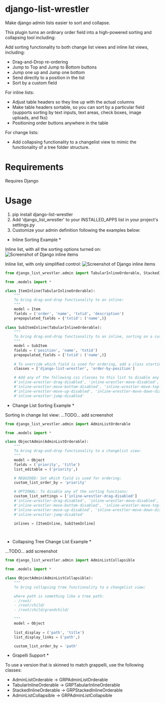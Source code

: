 django-list-wrestler
=======================

Make django admin lists easier to sort and collapse.

This plugin turns an ordinary order field into a high-powered sorting and collapsing tool including:

Add sorting functionality to both change list views and inline list views, including:
* Drag-and-Drop re-ordering
* Jump to Top and Jump to Bottom buttons
* Jump one up and Jump one bottom
* Send directly to a position in the list
* Sort by a custom field

For inline lists:
* Adjust table headers so they line up with the actual columns
* Make table headers sortable, so you can sort by a particular field (supports sorting by text inputs, text areas, check boxes, image uploads, and fks)
* Positioning order buttons anywhere in the table

For change lists:
* Add collapsing functionality to a changelist view to mimic the functionality of a tree folder structure.


Requirements
=====
Requires Django

Usage
=====
1. pip install django-list-wrestler
2. Add 'django_list_wrestler' to your INSTALLED_APPS list in your project's settings.py
3. Customize your admin definition following the examples below:

* Inline Sorting Example *

Inline list, with all the sorting options turned on:
![Screenshot of Django inline items](/../master/docs/screenshots/screenshot.png?raw=true "Screenshot of Tabular Inline Items")

Inline list, with only simplified control:
![Screenshot of Django inline items](/../master/docs/screenshots/simplified.png?raw=true "Screenshot of simplified Inline Items")

```python
from django_list_wrestler.admin import TabularInlineOrderable, StackedInlineOrderable

from .models import *

class ItemInline(TabularInlineOrderable):
	"""
	To bring drag-and-drop functionality to an inline:
	"""
	model = Item
	fields = ('order', 'name', 'txtid', 'description')
	prepopulated_fields = {'txtid': ('name',)}
	
class SubItemInline(TabularInlineOrderable):
	"""
	To bring drag-and-drop functionality to an inline, sorting on a custom field:
	"""
	model = SubItem
	fields = ('position', 'name', 'txtid')
	prepopulated_fields = {'txtid': ('name',)}
	
	# To override which field is used for ordering, add a class starting with order-by-[fieldname]. Make sure to also include 'django-list-wrestler' in the list:
	classes = ['django-list-wrestler', 'order-by-position']

	# Add any of the following css classes to this list to disable any of the buttons:
	#'inline-wrestler-drag-disabled', 'inline-wrestler-move-disabled', 
	#'inline-wrestler-move-bottom-disabled', 'inline-wrestler-move-top-disabled', 
	#'inline-wrestler-move-up-disabled', 'inline-wrestler-move-down-disabled',
	#'inline-wrestler-jump-disabled'

```


* Change List Sorting Example *

Sorting in change list view:
...TODO... add screenshot

```python
from django_list_wrestler.admin import AdminListOrderable

from .models import *

class ObjectAdmin(AdminListOrderable):
	"""
	To bring drag-and-drop functionality to a changelist view:
	"""
	model = Object
	fields = ('priority', 'title')
	list_editable = ('priority',)

	# REQUIRED: Set which field is used for ordering:
	custom_list_order_by = 'priority'

	# OPTIONAL: To disable any of the sorting functions:
    custom_list_settings = ['inline-wrestler-drag-disabled']
    #'inline-wrestler-drag-disabled', 'inline-wrestler-move-disabled', 
	#'inline-wrestler-move-bottom-disabled', 'inline-wrestler-move-top-disabled', 
	#'inline-wrestler-move-up-disabled', 'inline-wrestler-move-down-disabled',
	#'inline-wrestler-jump-disabled'

	inlines = [ItemInline, SubItemInline]

	
```





* Collapsing Tree Change List Example *

...TODO... add screenshot

```python
from django_list_wrestler.admin import AdminListCollapsible

from .models import *

class ObjectAdmin(AdminListCollapsible):
	"""
	To bring collapsing tree functionality to a changelist view:

	where path is something like a tree path:
	- /root/
	- /root/child/
	- /root/child/grandchild/

	"""
	model = Object
	
	list_display = ('path', 'title')
	list_display_links = ('path',)

    custom_list_order_by = 'path'


```


* Grapelli Support *

To use a version that is skinned to match grappelli, use the following classes:

* AdminListOrderable -> GRPAdminListOrderable
* TabularInlineOrderable -> GRPTabularInlineOrderable
* StackedInlineOrderable -> GRPStackedInlineOrderable
* AdminListCollapsible -> GRPAdminListCollapsible
